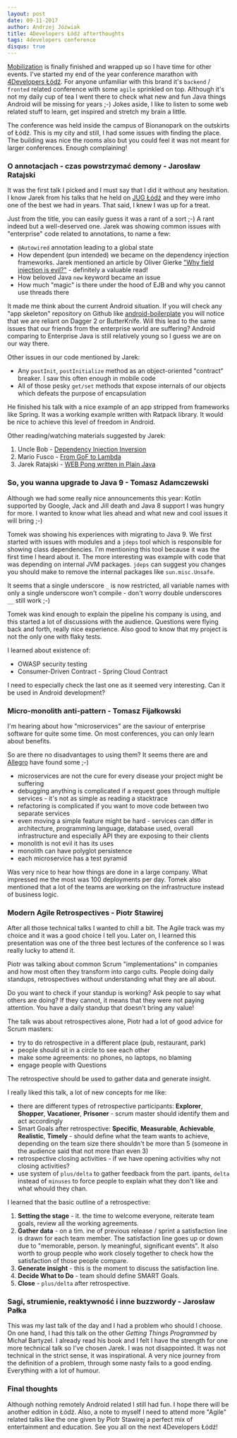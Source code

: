 ```yaml
---
layout: post
date: 09-11-2017
author: Andrzej Jóźwiak
title: 4Developers Łódź afterthoughts
tags: 4developers conference
disqus: true
---
```


[Mobilization](https://mobilization.pl) is finally finished and wrapped up so I have time for other events. I've started my end of the year conference marathon with [4Developers Łódź](https://lodz.4developers.org.pl/). For anyone unfamiliar with this brand it's `backend` / `fronted` related conference with some `agile` sprinkled on top. Although it's not my daily cup of tea I went there to check what new and fun Java things Android will be missing for years ;-) Jokes aside, I like to listen to some web related stuff to learn, get inspired and stretch my brain a little.

The conference was held inside the campus of Bionanopark on the outskirts of Łódź. This is my city and still, I had some issues with finding the place. The building was nice the rooms also but you could feel it was not meant for larger conferences. Enough complaining!

### O annotacjach - czas powstrzymać demony - Jarosław Ratajski

It was the first talk I picked and I must say that I did it without any hesitation. I know Jarek from his talks that he held on [JUG Łódź](https://www.meetup.com/Java-User-Group-Lodz/) and they were imho one of the best we had in years. That said, I knew I was up for a treat.

Just from the title, you can easily guess it was a rant of a sort ;-) A rant indeed but a well-deserved one. Jarek was showing common issues with "enterprise" code related to annotations, to name a few:

* `@Autowired` annotation leading to a global state
* How dependent (pun intended) we became on the dependency injection frameworks. Jarek mentioned an article by Oliver Gierke ["Why field injection is evil?"](http://olivergierke.de/2013/11/why-field-injection-is-evil/) - definitely a valuable read!
* How beloved Java `new` keyword became an issue
* How much "magic" is there under the hood of EJB and why you cannot use threads there

It made me think about the current Android situation. If you will check any "app skeleton" repository on Github like [android-boilerplate](https://github.com/ribot/android-boilerplate) you will notice that we are reliant on Dagger 2 or ButterKnife. Will this lead to the same issues that our friends from the enterprise world are suffering? Android comparing to Enterprise Java is still relatively young so I guess we are on our way there.

Other issues in our code mentioned by Jarek:
* Any `postInit`, `postInitialize` method as an object-oriented "contract" breaker. I saw this often enough in mobile code
* All of those pesky `get/set` methods that expose internals of our objects which defeats the purpose of encapsulation

He finished his talk with a nice example of an app stripped from frameworks like Spring. It was a working example written with Ratpack library. It would be nice to achieve this level of freedom in Android.

Other reading/watching materials suggested by Jarek:
1. Uncle Bob - [Dependency Injection Inversion](https://sites.google.com/site/unclebobconsultingllc/blogs-by-robert-martin/dependency-injection-inversion)
2. Mario Fusco - [From GoF to Lambda](https://www.youtube.com/watch?v=FnWntVfEEQg)
3. Jarek Ratajski - [WEB Pong written in Plain Java](https://github.com/javaFunAgain/ratpong)

### So, you wanna upgrade to Java 9 - Tomasz Adamczewski

Although we had some really nice announcements this year: Kotlin supported by Google, Jack and Jill death and Java 8 support I was hungry for more. I wanted to know what lies ahead and what new and cool issues it will bring ;-)

Tomek was showing his experiences with migrating to Java 9. We first started with issues with modules and a `jdeps` tool which is responsible for showing class dependencies. I'm mentioning this tool because it was the first time I heard about it. The more interesting was example with code that was depending on internal JVM packages. `jdeps` can suggest you changes you should make to remove the internal packages like `sun.misc.Unsafe`.

It seems that a single underscore `_` is now restricted, all variable names with only a single underscore won't compile - don't worry double underscores `__` still work ;-)

Tomek was kind enough to explain the pipeline his company is using, and this started a lot of discussions with the audience. Questions were flying back and forth, really nice experience. Also good to know that my project is not the only one with flaky tests.

I learned about existence of:
* OWASP security testing
* Consumer-Driven Contract - Spring Cloud Contract

I need to especially check the last one as it seemed very interesting. Can it be used in Android development?

### Micro-monolith anti-pattern - Tomasz Fijałkowski

I'm hearing about how "microservices" are the saviour of enterprise software for quite some time. On most conferences, you can only learn about benefits.

So are there no disadvantages to using them? It seems there are and [Allegro](https://allegro.pl/praca) have found some ;-)

* microservices are not the cure for every disease your project might be suffering
* debugging anything is complicated if a request goes through multiple services - it's not as simple as reading a stacktrace
* refactoring is complicated if you want to move code between two separate services
* even moving a simple feature might be hard - services can differ in architecture, programming language, database used, overall infrastructure and especially API they are exposing to their clients
* monolith is not evil it has its uses
* monolith can have polyglot persistence
* each microservice has a test pyramid

Was very nice to hear how things are done in a large company. What impressed me the most was 100 deployments per day. Tomek also mentioned that a lot of the teams are working on the infrastructure instead of business logic.

### Modern Agile Retrospectives - Piotr Stawirej

After all those technical talks I wanted to chill a bit. The Agile track was my choice and it was a good choice I tell you. Later on, I learned this presentation was one of the three best lectures of the conference so I was really lucky to attend it.

Piotr was talking about common Scrum "implementations" in companies and how most often they transform into cargo cults. People doing daily standups, retrospectives without understanding what they are all about.

Do you want to check if your standup is working? Ask people to say what others are doing? If they cannot, it means that they were not paying attention. You have a daily standup that doesn't bring any value!

The talk was about retrospectives alone, Piotr had a lot of good advice for Scrum masters:
* try to do retrospective in a different place (pub, restaurant, park)
* people should sit in a circle to see each other
* make some agreements: no phones, no laptops, no blaming
* engage people with Questions

The retrospective should be used to gather data and generate insight.

I really liked this talk, a lot of new concepts for me like:
* there are different types of retrospective participants: **Explorer**, **Shopper**, **Vacationer**, **Prisoner** - scrum master should identify them and act accordingly
* Smart Goals after retrospective: **Specific**, **Measurable**, **Achievable**, **Realistic**, **Timely** - should define what the team wants to achieve, depending on the team size there shouldn't be more than 5 (someone in the audience said that not more than even 3)
* retrospective closing activities - if we have opening activities why not closing activities?
* use system of `plus/delta` to gather feedback from the part. ipants, `delta` instead of `minuses` to force people to explain what they don't like and what whould they chan.

I learned that the basic outline of a retrospective:
1. **Setting the stage** - it.  the time to welcome everyone, reiterate team goals, review all the working agreements.
2. **Gather data** - on a tim. ine of previous release / sprint a satisfaction line is drawn for each team member. The satisfaction line goes up or down due to "memorable, person. ly meaningful, significant events". It also worth to group people who work closely together to check how the satisfaction of those people compare.
3. **Generate insight** - this is the moment to discuss the satisfaction line.
4. **Decide What to Do** - team should define SMART Goals.
5. **Close** - `plus/delta` after retrospective.

### Sagi, strumienie, reaktywność i inne buzzwordy - Jarosław Pałka

This was my last talk of the day and I had a problem who should I choose. On one hand, I had this talk on the other *Getting Things Programmed* by Michał Bartyzel. I already read his book and I felt I have the strength for one more technical talk so I've chosen Jarek. I was not disappointed. It was not technical in the strict sense, it was inspirational. A very nice journey from the definition of a problem, through some nasty fails to a good ending. Everything with a lot of humour.

### Final thoughts

Although nothing remotely Android related I still had fun. I hope there will be another edition in Łódź. Also, a note to myself I need to attend more "Agile" related talks like the one given by Piotr Stawirej a perfect mix of entertainment and education. See you all on the next 4Developers Łódź!
